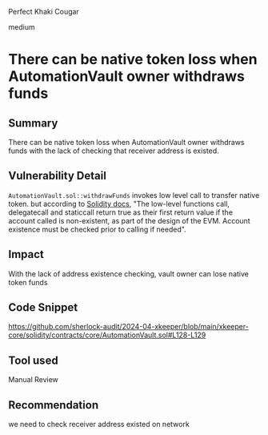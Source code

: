 Perfect Khaki Cougar

medium

# There can be native token loss when AutomationVault owner withdraws funds

## Summary
There can be native token loss when AutomationVault owner withdraws funds with the lack of checking that receiver address is existed.

## Vulnerability Detail
`AutomationVault.sol::withdrawFunds` invokes low level call to transfer native token. but according to [Solidity docs](https://docs.soliditylang.org/en/develop/control-structures.html#error-handling-assert-require-revert-and-exceptions), 
"The low-level functions call, delegatecall and staticcall return true as their first return value if the account called is non-existent, as part of the design of the EVM. Account existence must be checked prior to calling if needed".

## Impact
With the lack of address existence checking, vault owner can lose native token funds

## Code Snippet
https://github.com/sherlock-audit/2024-04-xkeeper/blob/main/xkeeper-core/solidity/contracts/core/AutomationVault.sol#L128-L129

## Tool used

Manual Review

## Recommendation
we need to check receiver address existed on network